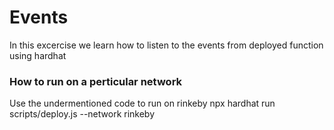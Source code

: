 # Events
In this excercise we learn how to listen to the events from deployed function using hardhat 

### How to run on a perticular network
Use the undermentioned code to run on rinkeby
        npx hardhat run scripts/deploy.js --network rinkeby
